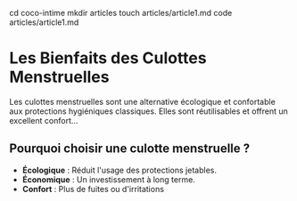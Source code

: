 cd coco-intime
mkdir articles
touch articles/article1.md
code articles/article1.md
# Les Bienfaits des Culottes Menstruelles
Les culottes menstruelles sont une alternative écologique et confortable aux protections hygiéniques classiques. Elles sont réutilisables et offrent un excellent confort...
## Pourquoi choisir une culotte menstruelle ?
- **Écologique** : Réduit l'usage des protections jetables.
- **Économique** : Un investissement à long terme.
- **Confort** : Plus de fuites ou d'irritations
